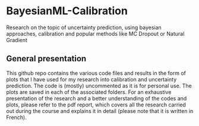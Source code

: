 # BayesianML-Calibration
Research on the topic of uncertainty prediction, using bayesian approaches, calibration and popular methods like MC Dropout or Natural Gradient

## General presentation
This github repo contains the various code files and results in the form of plots that I have used for my research into calibration and uncertainty prediction. The code is (mostly) uncommented as it is for personal use. The plots are saved in each of the associated folders. For an exhaustive presentation of the research and a better understanding of the codes and plots, please refer to the pdf report, which covers all the research carried out during the course and explains it in detail (please note that it is written in French).
